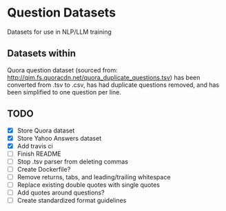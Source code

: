 # Question Datasets

Datasets for use in NLP/LLM training

## Datasets within

Quora question dataset (sourced from: http://qim.fs.quoracdn.net/quora_duplicate_questions.tsv) has been converted from .tsv to .csv, has had duplicate questions removed, and has been simplified to one question per line.

## TODO

- [x] Store Quora dataset
- [x] Store Yahoo Answers dataset
- [x] Add travis ci
- [ ] Finish README
- [ ] Stop .tsv parser from deleting commas
- [ ] Create Dockerfile?
- [ ] Remove returns, tabs, and leading/trailing whitespace
- [ ] Replace existing double quotes with single quotes
- [ ] Add quotes around questions?
- [ ] Create standardized format guidelines

